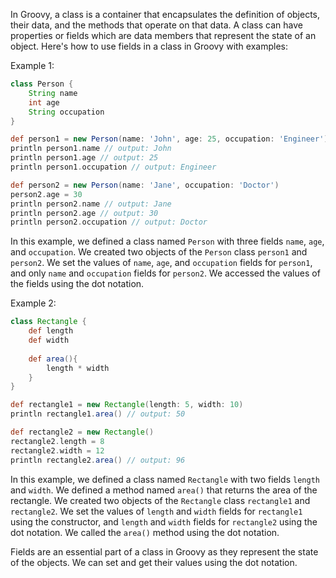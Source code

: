 In Groovy, a class is a container that encapsulates the definition of objects, their data, and the methods that operate on that data. A class can have properties or fields which are data members that represent the state of an object. Here's how to use fields in a class in Groovy with examples:

Example 1:

```groovy
class Person {
    String name
    int age
    String occupation
}

def person1 = new Person(name: 'John', age: 25, occupation: 'Engineer')
println person1.name // output: John
println person1.age // output: 25
println person1.occupation // output: Engineer

def person2 = new Person(name: 'Jane', occupation: 'Doctor')
person2.age = 30
println person2.name // output: Jane
println person2.age // output: 30
println person2.occupation // output: Doctor
```

In this example, we defined a class named `Person` with three fields `name`, `age`, and `occupation`. We created two objects of the `Person` class `person1` and `person2`. We set the values of `name`, `age`, and `occupation` fields for `person1`, and only `name` and `occupation` fields for `person2`. We accessed the values of the fields using the dot notation.

Example 2:

```groovy
class Rectangle {
    def length
    def width
    
    def area(){
        length * width
    }
}

def rectangle1 = new Rectangle(length: 5, width: 10)
println rectangle1.area() // output: 50

def rectangle2 = new Rectangle()
rectangle2.length = 8
rectangle2.width = 12
println rectangle2.area() // output: 96
```

In this example, we defined a class named `Rectangle` with two fields `length` and `width`. We defined a method named `area()` that returns the area of the rectangle. We created two objects of the `Rectangle` class `rectangle1` and `rectangle2`. We set the values of `length` and `width` fields for `rectangle1` using the constructor, and `length` and `width` fields for `rectangle2` using the dot notation. We called the `area()` method using the dot notation.

Fields are an essential part of a class in Groovy as they represent the state of the objects. We can set and get their values using the dot notation.